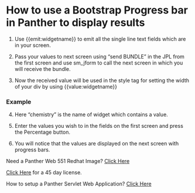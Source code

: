 # How to use a Bootstrap Progress bar in Panther to display results

1) Use {{emit:widgetname}} to emit all the single line text fields which are in your screen.

2) Pass your values to next screen using “send BUNDLE” in the JPL from the first screen and use sm_jform to call the next screen in which you will receive the bundle.

3) Now the received value will be used in the style tag for setting the width of your div by using {{value:widgetname}}

### Example

<div class="progress">

<div class="progress-bar progress-bar-info progress-bar-striped" role="progressbar" aria-valuenow="70" aria-valuemin="0" aria-valuemax="100" style="width:{{value:chemistry}}%">

4) Here “chemistry” is the name of widget which contains a value.

5) Enter the values you wish to in the fields on the first screen and press the Percentage button.

6) You will notice that the values are displayed on the next screen with progress bars.

Need a Panther Web 551 Redhat Image? [Click Here](https://hub.docker.com/r/prolificspanther/pantherweb)

[Click Here](https://www.prolifics.com/panther-trial-license-request) for a 45 day license.

How to setup a Panther Servlet Web Application? [Click Here](https://github.com/ProlificsPanther/PantherWeb/releases)
